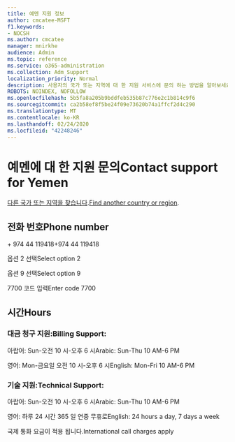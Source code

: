 ```yaml
---
title: 예멘 지원 정보
author: cmcatee-MSFT
f1.keywords:
- NOCSH
ms.author: cmcatee
manager: mnirkhe
audience: Admin
ms.topic: reference
ms.service: o365-administration
ms.collection: Adm_Support
localization_priority: Normal
description: 사용자의 국가 또는 지역에 대 한 지원 서비스에 문의 하는 방법을 알아보세요.
ROBOTS: NOINDEX, NOFOLLOW
ms.openlocfilehash: 5b5fa8a205b9bddfeb535b87c776e2c1b814c9f6
ms.sourcegitcommit: ca2b58ef8f5be24f09e73620b74a1ffcf2d4c290
ms.translationtype: MT
ms.contentlocale: ko-KR
ms.lasthandoff: 02/24/2020
ms.locfileid: "42248246"
---
```

# <a name="contact-support-for-yemen"></a><span data-ttu-id="f4a42-103">예멘에 대 한 지원 문의</span><span class="sxs-lookup"><span data-stu-id="f4a42-103">Contact support for Yemen</span></span>

<span data-ttu-id="f4a42-104">[다른 국가 또는 지역을 찾습니다](../contact-support-for-business-products.md).</span><span class="sxs-lookup"><span data-stu-id="f4a42-104">[Find another country or region](../contact-support-for-business-products.md).</span></span>

## <a name="phone-number"></a><span data-ttu-id="f4a42-105">전화 번호</span><span class="sxs-lookup"><span data-stu-id="f4a42-105">Phone number</span></span>
<span data-ttu-id="f4a42-106">+ 974 44 119418</span><span class="sxs-lookup"><span data-stu-id="f4a42-106">+974 44 119418</span></span>

<span data-ttu-id="f4a42-107">옵션 2 선택</span><span class="sxs-lookup"><span data-stu-id="f4a42-107">Select option 2</span></span>

<span data-ttu-id="f4a42-108">옵션 9 선택</span><span class="sxs-lookup"><span data-stu-id="f4a42-108">Select option 9</span></span>

<span data-ttu-id="f4a42-109">7700 코드 입력</span><span class="sxs-lookup"><span data-stu-id="f4a42-109">Enter code 7700</span></span>

## <a name="hours"></a><span data-ttu-id="f4a42-110">시간</span><span class="sxs-lookup"><span data-stu-id="f4a42-110">Hours</span></span>
### <a name="billing-support"></a><span data-ttu-id="f4a42-111">대금 청구 지원:</span><span class="sxs-lookup"><span data-stu-id="f4a42-111">Billing Support:</span></span>

<span data-ttu-id="f4a42-112">아랍어: Sun-오전 10 시-오후 6 시</span><span class="sxs-lookup"><span data-stu-id="f4a42-112">Arabic: Sun-Thu 10 AM-6 PM</span></span>

<span data-ttu-id="f4a42-113">영어: Mon-금요일 오전 10 시-오후 6 시</span><span class="sxs-lookup"><span data-stu-id="f4a42-113">English: Mon-Fri 10 AM-6 PM</span></span>

### <a name="technical-support"></a><span data-ttu-id="f4a42-114">기술 지원:</span><span class="sxs-lookup"><span data-stu-id="f4a42-114">Technical Support:</span></span>

<span data-ttu-id="f4a42-115">아랍어: Sun-오전 10 시-오후 6 시</span><span class="sxs-lookup"><span data-stu-id="f4a42-115">Arabic: Sun-Thu 10 AM-6 PM</span></span>

<span data-ttu-id="f4a42-116">영어: 하루 24 시간 365 일 연중 무휴로</span><span class="sxs-lookup"><span data-stu-id="f4a42-116">English: 24 hours a day, 7 days a week</span></span>

<span data-ttu-id="f4a42-117">국제 통화 요금이 적용 됩니다.</span><span class="sxs-lookup"><span data-stu-id="f4a42-117">International call charges apply</span></span>